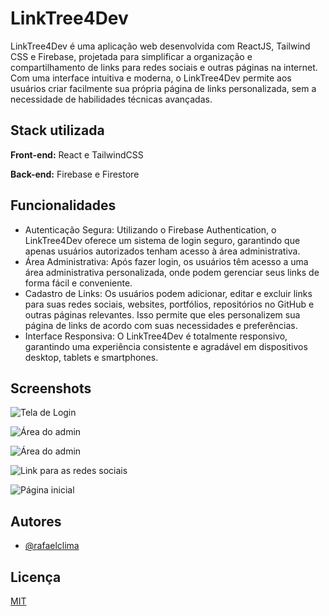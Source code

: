 # LinkTree4Dev

LinkTree4Dev é uma aplicação web desenvolvida com ReactJS, Tailwind CSS e Firebase, projetada para simplificar a organização e compartilhamento de links para redes sociais e outras páginas na internet. Com uma interface intuitiva e moderna, o LinkTree4Dev permite aos usuários criar facilmente sua própria página de links personalizada, sem a necessidade de habilidades técnicas avançadas.

## Stack utilizada

**Front-end:** React e TailwindCSS

**Back-end:** Firebase e Firestore

## Funcionalidades

- Autenticação Segura: Utilizando o Firebase Authentication, o LinkTree4Dev oferece um sistema de login seguro, garantindo que apenas usuários autorizados tenham acesso à área administrativa.
- Área Administrativa: Após fazer login, os usuários têm acesso a uma área administrativa personalizada, onde podem gerenciar seus links de forma fácil e conveniente.
- Cadastro de Links: Os usuários podem adicionar, editar e excluir links para suas redes sociais, websites, portfólios, repositórios no GitHub e outras páginas relevantes. Isso permite que eles personalizem sua página de links de acordo com suas necessidades e preferências.
- Interface Responsiva: O LinkTree4Dev é totalmente responsivo, garantindo uma experiência consistente e agradável em dispositivos desktop, tablets e smartphones.

## Screenshots

![Tela de Login](https://i.ibb.co/j4JJxz4/Captura-de-Tela-2024-04-26-a-s-22-29-58.png)

![Área do admin](https://i.ibb.co/Rz7M3XN/Captura-de-Tela-2024-04-26-a-s-21-17-42.png)

![Área do admin](https://i.ibb.co/HzJJSSd/Captura-de-Tela-2024-04-26-a-s-21-18-49.png)

![Link para as redes sociais](https://i.ibb.co/w0wYNM4/Captura-de-Tela-2024-04-26-a-s-21-19-21.png)

![Página inicial](https://i.ibb.co/YBMHGKD/Captura-de-Tela-2024-04-26-a-s-21-19-41.png)

## Autores

- [@rafaelclima](https://www.github.com/rafaelclima)

## Licença

[MIT](https://choosealicense.com/licenses/mit/)
